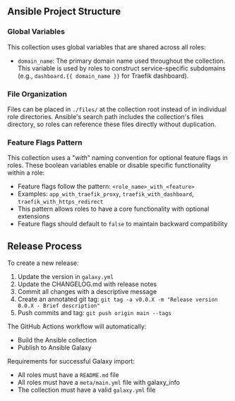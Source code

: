 ## Ansible Project Structure

### Global Variables

This collection uses global variables that are shared across all roles:

- `domain_name`: The primary domain name used throughout the collection. This variable is used by roles to construct service-specific subdomains (e.g., `dashboard.{{ domain_name }}` for Traefik dashboard).

### File Organization

Files can be placed in `./files/` at the collection root instead of in individual role directories. Ansible's search path includes the collection's files directory, so roles can reference these files directly without duplication.

### Feature Flags Pattern

This collection uses a "_with_" naming convention for optional feature flags in roles. These boolean variables enable or disable specific functionality within a role:

- Feature flags follow the pattern: `<role_name>_with_<feature>`
- Examples: `app_with_traefik_proxy`, `traefik_with_dashboard`, `traefik_with_https_redirect`
- This pattern allows roles to have a core functionality with optional extensions
- Feature flags should default to `false` to maintain backward compatibility

## Release Process

To create a new release:

1. Update the version in `galaxy.yml`
2. Update the CHANGELOG.md with release notes
3. Commit all changes with a descriptive message
4. Create an annotated git tag: `git tag -a v0.0.X -m "Release version 0.0.X - Brief description"`
5. Push commits and tag: `git push origin main --tags`

The GitHub Actions workflow will automatically:
- Build the Ansible collection
- Publish to Ansible Galaxy

Requirements for successful Galaxy import:
- All roles must have a `README.md` file
- All roles must have a `meta/main.yml` file with galaxy_info
- The collection must have a valid `galaxy.yml` file